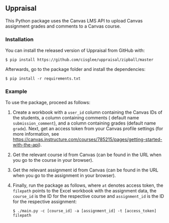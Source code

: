 ## Uppraisal

This Python package uses the Canvas LMS API to upload Canvas assignment grades and comments to a Canvas course.

### Installation

You can install the released version of Uppraisal from GitHub with:

```shell 
$ pip install https://github.com/cisglee/uppraisal/zipball/master
```

Afterwards, go to the package folder and install the dependencies:

```shell
$ pip install -r requirements.txt
```

### Example

To use the package, proceed as follows:

1. Create a workbook with a `user_id` column containing the Canvas IDs of the students, a column containing comments (
   default name `submission_comment`), and a column containing grades (default name `grade`). Next, get an access token
   from your Canvas profile settings (for more information, see
   https://canvas.instructure.com/courses/785215/pages/getting-started-with-the-api).
2. Get the relevant course id from Canvas (can be found in the URL when you go to the course in your browser).
3. Get the relevant assignment id from Canvas (can be found in the URL when you go to the assignment in your browser).
4. Finally, run the package as follows, where `at` denotes access token, the `filepath` points to the Excel workbook
   with the assignment data, the `course_id` is the ID for the respective course and `assignment_id` is the ID for the
   respective assignment:

    ```shell
    $ ./main.py -c [course_id] -a [assignment_id] -t [access_token] filepath
    ```

 
